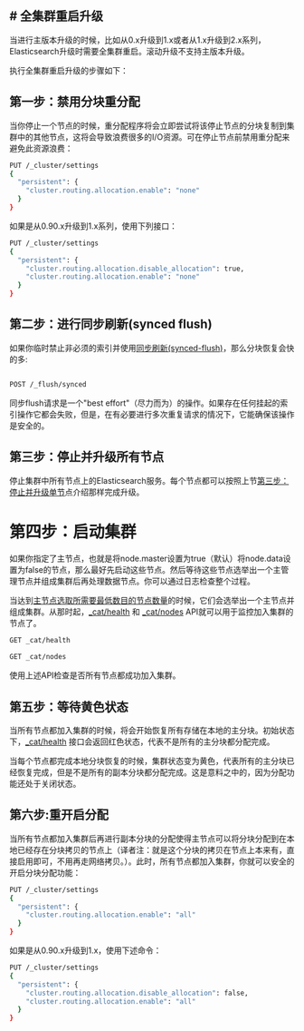 ## # 全集群重启升级

当进行主版本升级的时候，比如从0.x升级到1.x或者从1.x升级到2.x系列，Elasticsearch升级时需要全集群重启。滚动升级不支持主版本升级。

执行全集群重启升级的步骤如下：

## 第一步：禁用分块重分配

当你停止一个节点的时候，重分配程序将会立即尝试将该停止节点的分块复制到集群中的其他节点，这将会导致浪费很多的I/O资源。可在停止节点前禁用重分配来避免此资源浪费：

```bash
PUT /_cluster/settings
{
  "persistent": {
    "cluster.routing.allocation.enable": "none"
  }
}
```
如果是从0.90.x升级到1.x系列，使用下列接口：

```bash
PUT /_cluster/settings
{
  "persistent": {
    "cluster.routing.allocation.disable_allocation": true,
    "cluster.routing.allocation.enable": "none"
  }
}
```

## 第二步：进行同步刷新(synced flush)

如果你临时禁止非必须的索引并使用[同步刷新(synced-flush)](/flush/synced-flush.md)，那么分块恢复会快的多:

```bash

POST /_flush/synced

```

同步flush请求是一个"best effort"（尽力而为）的操作。如果存在任何挂起的索引操作它都会失败，但是，在有必要进行多次重复请求的情况下，它能确保该操作是安全的。

## 第三步：停止并升级所有节点

停止集群中所有节点上的Elasticsearch服务。每个节点都可以按照上节[第三步：停止并升级单节](/setup/upgrading/rolling-upgrades.md)点介绍那样完成升级。

# 第四步：启动集群

如果你指定了主节点，也就是将node.master设置为true（默认）将node.data设置为false的节点，那么最好先启动这些节点。然后等待这些节点选举出一个主管理节点并组成集群后再处理数据节点。你可以通过日志检查整个过程。

当达到[主节点选取所需要最低数目的节点数量](/modules/discovery/zen-discovery.md)的时候，它们会选举出一个主节点并组成集群。从那时起，[_cat/health](/cat-apis/cat-health.md) 和 [_cat/nodes](/cat-apis/cat-nodes.md) API就可以用于监控加入集群的节点了。

```bash
GET _cat/health

GET _cat/nodes
```
使用上述API检查是否所有节点都成功加入集群。

## 第五步：等待黄色状态

当所有节点都加入集群的时候，将会开始恢复所有存储在本地的主分块。初始状态下，[_cat/health](/cat-apis/cat-health.md) 接口会返回红色状态，代表不是所有的主分块都分配完成。

当每个节点都完成本地分块恢复的时候，集群状态变为黄色，代表所有的主分块已经恢复完成，但是不是所有的副本分块都分配完成。这是意料之中的，因为分配功能还处于关闭状态。

## 第六步:重开启分配

当所有节点都加入集群后再进行副本分块的分配使得主节点可以将分块分配到在本地已经存在分块拷贝的节点上（译者注：就是这个分块的拷贝在节点上本来有，直接启用即可，不用再走网络拷贝。）。此时，所有节点都加入集群，你就可以安全的开启分块分配功能：

```bash
PUT /_cluster/settings
{
  "persistent": {
    "cluster.routing.allocation.enable": "all"
  }
}
```
如果是从0.90.x升级到1.x，使用下述命令：

```bash
PUT /_cluster/settings
{
  "persistent": {
    "cluster.routing.allocation.disable_allocation": false,
    "cluster.routing.allocation.enable": "all"
  }
}
```


